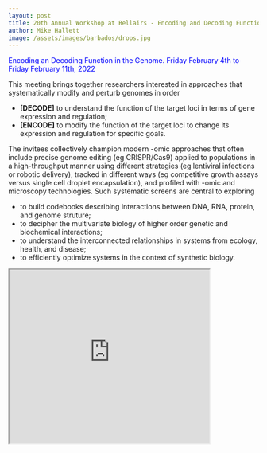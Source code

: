 ```yaml
---
layout: post
title: 20th Annual Workshop at Bellairs - Encoding and Decoding Function in the Genome 
author: Mike Hallett
image: /assets/images/barbados/drops.jpg
---
```


<span style="color:blue">Encoding an Decoding Function in the Genome. Friday February 4th  to Friday February 11th, 2022</span>


This meeting brings together researchers interested in approaches that systematically modify and perturb genomes in order
<ul>
<li> <strong>[DECODE]</strong> to understand the function of the target loci in terms of gene expression and regulation;</li>
<li> <strong>[ENCODE]</strong> to modify the function of the target loci to change its expression and regulation for specific goals.</li>
</ul>

The invitees  collectively champion modern -omic approaches that often include precise genome editing (eg CRISPR/Cas9)
applied to populations in a high-throughput manner using different strategies (eg lentiviral infections or robotic delivery),
tracked in different ways (eg competitive growth assays versus single cell droplet encapsulation), and profiled with -omic
and microscopy technologies.
Such systematic screens are central to exploring 
<ul>
<li> to build codebooks describing interactions between DNA, RNA, protein, and genome struture;</li>
<li> to decipher the multivariate  biology of higher order genetic and biochemical interactions;</li>
<li> to understand the interconnected  relationships in systems from ecology, health,  and disease; </li>
<li> to efficiently optimize systems  in the context of  synthetic biology.</li>
</ul>

<iframe src="https://docs.google.com/spreadsheets/d/e/2PACX-1vTaN7y7oQ9gC_F--RWGClaUq-IPxa1q0BbMY1O_DFfZofc5chGzAxP45z_5MaNCgA29kL3dXel6tf5f/pubhtml?gid=1362159807&amp;single=true&amp;widget=true&amp;headers=false" height="350" width="80%"></iframe>

